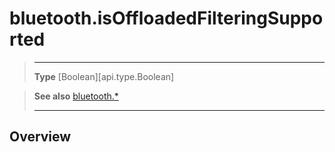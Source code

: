 # bluetooth.isOffloadedFilteringSupported

> --------------------- ------------------------------------------------------------------------------------------
> __Type__              [Boolean][api.type.Boolean]


> __See also__          [bluetooth.*](/plugin/bluetooth.md)
> --------------------- ------------------------------------------------------------------------------------------

## Overview